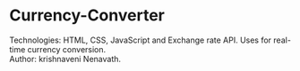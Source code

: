 # Currency-Converter
Technologies: HTML, CSS, JavaScript and Exchange rate API. Uses for real-time currency conversion.
<br>
Author: krishnaveni Nenavath.
